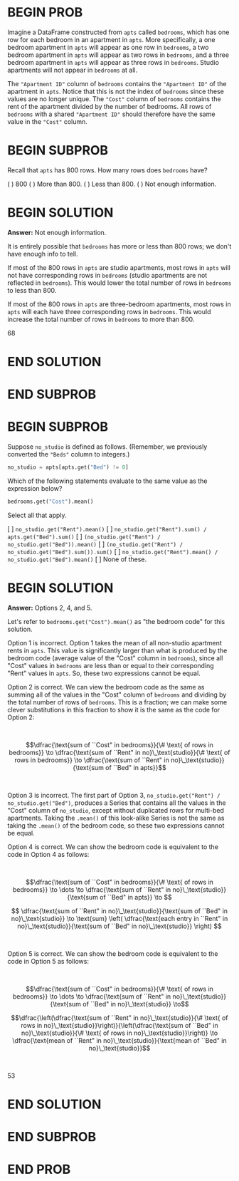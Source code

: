 # BEGIN PROB

Imagine a DataFrame constructed from `apts` called `bedrooms`, which has one row for each bedroom in an apartment in `apts`. More specifically, a one bedroom apartment in `apts` will appear as one row in `bedrooms`, a two bedroom apartment in `apts` will appear as two rows in `bedrooms`, and a three bedroom apartment in `apts` will appear as three rows in `bedrooms`. Studio apartments will not appear in `bedrooms` at all.

The `"Apartment ID"` column of `bedrooms` contains the `"Apartment ID"` of the apartment in `apts`. Notice that this is not the index of `bedrooms` since these values are no longer unique. The `"Cost"` column of `bedrooms` contains the rent of the apartment divided by the number of bedrooms. All rows of `bedrooms` with a shared `"Apartment ID"` should therefore have the same value in the `"Cost"` column.

# BEGIN SUBPROB

Recall that `apts` has 800 rows. How many rows does `bedrooms` have?

( ) 800
( ) More than 800.
( ) Less than 800.
( ) Not enough information.

# BEGIN SOLUTION

**Answer:** Not enough information.

It is entirely possible that `bedrooms` has more or less than 800 rows; we don't have enough info to tell.

If most of the 800 rows in `apts` are studio apartments, most rows in `apts` will not have corresponding rows in `bedrooms` (studio apartments are not reflected in `bedrooms`). This would lower the total number of rows in `bedrooms` to less than 800. 

If most of the 800 rows in `apts` are three-bedroom apartments, most rows in `apts` will each have three corresponding rows in `bedrooms`. This would increase the total number of rows in `bedrooms` to more than 800. 

<average>68</average>

# END SOLUTION

# END SUBPROB

# BEGIN SUBPROB

Suppose `no_studio` is defined as follows. (Remember, we previously converted the `"Beds"` column to integers.)

```py
no_studio = apts[apts.get("Bed") != 0]
```

Which of the following statements evaluate to the same value as the expression below?

```py
bedrooms.get("Cost").mean()
```

Select all that apply.

[ ] `no_studio.get("Rent").mean()`
[ ] `no_studio.get("Rent").sum() / apts.get("Bed").sum()`
[ ] `(no_studio.get("Rent") / no_studio.get("Bed")).mean()`
[ ] `(no_studio.get("Rent") / no_studio.get("Bed").sum()).sum()`
[ ] `no_studio.get("Rent").mean() / no_studio.get("Bed").mean()`
[ ] None of these.

# BEGIN SOLUTION

**Answer:** Options 2, 4, and 5.

Let's refer to `bedrooms.get("Cost").mean()` as "the bedroom code" for this solution.

Option 1 is incorrect. Option 1 takes the mean of all non-studio apartment rents in `apts`. This value is significantly larger than what is produced by the bedroom code (average value of the "Cost" column in `bedrooms`), since all "Cost" values in `bedrooms` are less than or equal to their corresponding "Rent" values in `apts`. So, these two expressions cannot be equal.

Option 2 is correct. We can view the bedroom code as the same as summing all of the values in the "Cost" column of `bedrooms` and dividing by the total number of rows of `bedrooms`. This is a fraction; we can make some clever substitutions in this fraction to show it is the same as the code for Option 2:

<br>

$$\dfrac{\text{sum of ``Cost" in bedrooms}}{\# \text{ of rows in bedrooms}} \to \dfrac{\text{sum of ``Rent" in no}\_\text{studio}}{\# \text{ of rows in bedrooms}} \to \dfrac{\text{sum of ``Rent" in no}\_\text{studio}}{\text{sum of ``Bed" in apts}}$$

<br>

Option 3 is incorrect. The first part of Option 3, `no_studio.get("Rent") / no_studio.get("Bed")`, produces a Series that contains all the values in the "Cost" column of `no_studio`, except without duplicated rows for multi-bed apartments. Taking the `.mean()` of this look-alike Series is not the same as taking the `.mean()` of the bedroom code, so these two expressions cannot be equal.

Option 4 is correct. We can show the bedroom code is equivalent to the code in Option 4 as follows:

<br>

$$\dfrac{\text{sum of ``Cost" in bedrooms}}{\# \text{ of rows in bedrooms}} \to \dots \to \dfrac{\text{sum of ``Rent" in no}\_\text{studio}}{\text{sum of ``Bed" in apts}} \to $$

$$ \dfrac{\text{sum of ``Rent" in no}\_\text{studio}}{\text{sum of ``Bed" in no}\_\text{studio}} \to
\text{sum} \left( \dfrac{\text{each entry in ``Rent" in no}\_\text{studio}}{\text{sum of ``Bed" in no}\_\text{studio}} \right) $$

<br>

Option 5 is correct. We can show the bedroom code is equivalent to the code in Option 5 as follows:

<br>

$$\dfrac{\text{sum of ``Cost" in bedrooms}}{\# \text{ of rows in bedrooms}} \to \dots \to \dfrac{\text{sum of ``Rent" in no}\_\text{studio}}{\text{sum of ``Bed" in no}\_\text{studio}} \to$$

$$\dfrac{\left(\dfrac{\text{sum of ``Rent" in no}\_\text{studio}}{\# \text{ of rows in no}\_\text{studio}}\right)}{\left(\dfrac{\text{sum of ``Bed" in no}\_\text{studio}}{\# \text{ of rows in no}\_\text{studio}}\right)} \to \dfrac{\text{mean of ``Rent" in no}\_\text{studio}}{\text{mean of ``Bed" in no}\_\text{studio}}$$

<br>

<average>53</average>

# END SOLUTION

# END SUBPROB

# END PROB